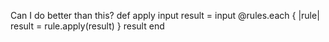 
Can I do better than this?
  def apply input
    result = input
    @rules.each { |rule| result = rule.apply(result) }
    result
  end
